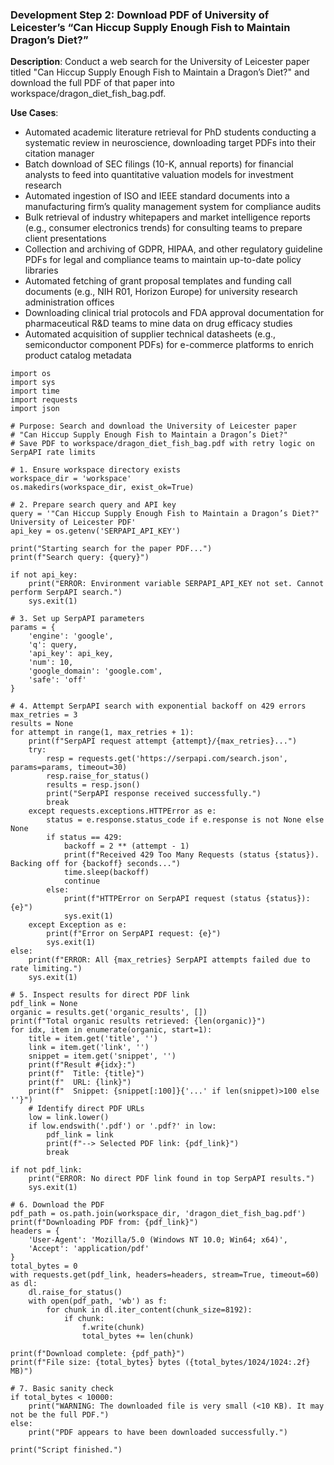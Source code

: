 ### Development Step 2: Download PDF of University of Leicester’s “Can Hiccup Supply Enough Fish to Maintain Dragon’s Diet?”

**Description**: Conduct a web search for the University of Leicester paper titled "Can Hiccup Supply Enough Fish to Maintain a Dragon’s Diet?" and download the full PDF of that paper into workspace/dragon_diet_fish_bag.pdf.

**Use Cases**:
- Automated academic literature retrieval for PhD students conducting a systematic review in neuroscience, downloading target PDFs into their citation manager
- Batch download of SEC filings (10-K, annual reports) for financial analysts to feed into quantitative valuation models for investment research
- Automated ingestion of ISO and IEEE standard documents into a manufacturing firm’s quality management system for compliance audits
- Bulk retrieval of industry whitepapers and market intelligence reports (e.g., consumer electronics trends) for consulting teams to prepare client presentations
- Collection and archiving of GDPR, HIPAA, and other regulatory guideline PDFs for legal and compliance teams to maintain up-to-date policy libraries
- Automated fetching of grant proposal templates and funding call documents (e.g., NIH R01, Horizon Europe) for university research administration offices
- Downloading clinical trial protocols and FDA approval documentation for pharmaceutical R&D teams to mine data on drug efficacy studies
- Automated acquisition of supplier technical datasheets (e.g., semiconductor component PDFs) for e-commerce platforms to enrich product catalog metadata

```
import os
import sys
import time
import requests
import json

# Purpose: Search and download the University of Leicester paper
# "Can Hiccup Supply Enough Fish to Maintain a Dragon’s Diet?"
# Save PDF to workspace/dragon_diet_fish_bag.pdf with retry logic on SerpAPI rate limits

# 1. Ensure workspace directory exists
workspace_dir = 'workspace'
os.makedirs(workspace_dir, exist_ok=True)

# 2. Prepare search query and API key
query = '"Can Hiccup Supply Enough Fish to Maintain a Dragon’s Diet?" University of Leicester PDF'
api_key = os.getenv('SERPAPI_API_KEY')

print("Starting search for the paper PDF...")
print(f"Search query: {query}")

if not api_key:
    print("ERROR: Environment variable SERPAPI_API_KEY not set. Cannot perform SerpAPI search.")
    sys.exit(1)

# 3. Set up SerpAPI parameters
params = {
    'engine': 'google',
    'q': query,
    'api_key': api_key,
    'num': 10,
    'google_domain': 'google.com',
    'safe': 'off'
}

# 4. Attempt SerpAPI search with exponential backoff on 429 errors
max_retries = 3
results = None
for attempt in range(1, max_retries + 1):
    print(f"SerpAPI request attempt {attempt}/{max_retries}...")
    try:
        resp = requests.get('https://serpapi.com/search.json', params=params, timeout=30)
        resp.raise_for_status()
        results = resp.json()
        print("SerpAPI response received successfully.")
        break
    except requests.exceptions.HTTPError as e:
        status = e.response.status_code if e.response is not None else None
        if status == 429:
            backoff = 2 ** (attempt - 1)
            print(f"Received 429 Too Many Requests (status {status}). Backing off for {backoff} seconds...")
            time.sleep(backoff)
            continue
        else:
            print(f"HTTPError on SerpAPI request (status {status}): {e}")
            sys.exit(1)
    except Exception as e:
        print(f"Error on SerpAPI request: {e}")
        sys.exit(1)
else:
    print(f"ERROR: All {max_retries} SerpAPI attempts failed due to rate limiting.")
    sys.exit(1)

# 5. Inspect results for direct PDF link
pdf_link = None
organic = results.get('organic_results', [])
print(f"Total organic results retrieved: {len(organic)}")
for idx, item in enumerate(organic, start=1):
    title = item.get('title', '')
    link = item.get('link', '')
    snippet = item.get('snippet', '')
    print(f"Result #{idx}:")
    print(f"  Title: {title}")
    print(f"  URL: {link}")
    print(f"  Snippet: {snippet[:100]}{'...' if len(snippet)>100 else ''}")
    # Identify direct PDF URLs
    low = link.lower()
    if low.endswith('.pdf') or '.pdf?' in low:
        pdf_link = link
        print(f"--> Selected PDF link: {pdf_link}")
        break

if not pdf_link:
    print("ERROR: No direct PDF link found in top SerpAPI results.")
    sys.exit(1)

# 6. Download the PDF
pdf_path = os.path.join(workspace_dir, 'dragon_diet_fish_bag.pdf')
print(f"Downloading PDF from: {pdf_link}")
headers = {
    'User-Agent': 'Mozilla/5.0 (Windows NT 10.0; Win64; x64)',
    'Accept': 'application/pdf'
}
total_bytes = 0
with requests.get(pdf_link, headers=headers, stream=True, timeout=60) as dl:
    dl.raise_for_status()
    with open(pdf_path, 'wb') as f:
        for chunk in dl.iter_content(chunk_size=8192):
            if chunk:
                f.write(chunk)
                total_bytes += len(chunk)

print(f"Download complete: {pdf_path}")
print(f"File size: {total_bytes} bytes ({total_bytes/1024/1024:.2f} MB)")

# 7. Basic sanity check
if total_bytes < 10000:
    print("WARNING: The downloaded file is very small (<10 KB). It may not be the full PDF.")
else:
    print("PDF appears to have been downloaded successfully.")

print("Script finished.")

```